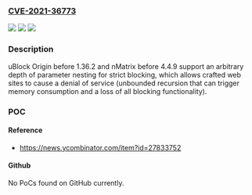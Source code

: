 ### [CVE-2021-36773](https://cve.mitre.org/cgi-bin/cvename.cgi?name=CVE-2021-36773)
![](https://img.shields.io/static/v1?label=Product&message=n%2Fa&color=blue)
![](https://img.shields.io/static/v1?label=Version&message=n%2Fa&color=blue)
![](https://img.shields.io/static/v1?label=Vulnerability&message=n%2Fa&color=brighgreen)

### Description

uBlock Origin before 1.36.2 and nMatrix before 4.4.9 support an arbitrary depth of parameter nesting for strict blocking, which allows crafted web sites to cause a denial of service (unbounded recursion that can trigger memory consumption and a loss of all blocking functionality).

### POC

#### Reference
- https://news.ycombinator.com/item?id=27833752

#### Github
No PoCs found on GitHub currently.

